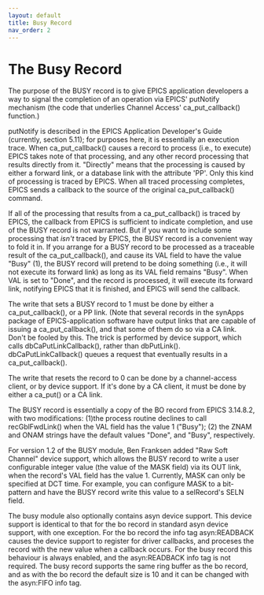 ```yaml
---
layout: default
title: Busy Record
nav_order: 2
---
```



The Busy Record
===============

The purpose of the BUSY record is to give EPICS application developers a way to signal the completion of an operation via EPICS' putNotify mechanism (the code that underlies Channel Access' ca\_put\_callback() function.)

putNotify is described in the EPICS Application Developer's Guide (currently, section 5.11); for purposes here, it is essentially an execution trace. When ca\_put\_callback() causes a record to process (i.e., to execute) EPICS takes note of that processing, and any other record processing that results directly from it. "Directly" means that the processing is caused by either a forward link, or a database link with the attribute 'PP'. Only this kind of processing is traced by EPICS. When all traced processing completes, EPICS sends a callback to the source of the original ca\_put\_callback() command.

If all of the processing that results from a ca\_put\_callback() is traced by EPICS, the callback from EPICS is sufficient to indicate completion, and use of the BUSY record is not warranted. But if you want to include some processing that _isn't_ traced by EPICS, the BUSY record is a convenient way to fold it in. If you arrange for a BUSY record to be processed as a traceable result of the ca\_put\_callback(), and cause its VAL field to have the value "Busy" (1), the BUSY record will pretend to be doing something (i.e., it will not execute its forward link) as long as its VAL field remains "Busy". When VAL is set to "Done", and the record is processed, it will execute its forward link, notifying EPICS that it is finished, and EPICS will send the callback.

The write that sets a BUSY record to 1 must be done by either a ca\_put\_callback(), or a PP link. (Note that several records in the synApps package of EPICS-application software have output links that are capable of issuing a ca\_put\_callback(), and that some of them do so via a CA link. Don't be fooled by this. The trick is performed by device support, which calls dbCaPutLinkCallback(), rather than dbPutLink(). dbCaPutLinkCallback() queues a request that eventually results in a ca\_put\_callback().

The write that resets the record to 0 can be done by a channel-access client, or by device support. If it's done by a CA client, it must be done by either a ca\_put() or a CA link.

The BUSY record is essentially a copy of the BO record from EPICS 3.14.8.2, with two modifications: (1)the process routine declines to call recGblFwdLink() when the VAL field has the value 1 ("Busy"); (2) the ZNAM and ONAM strings have the default values "Done", and "Busy", respectively.

For version 1.2 of the BUSY module, Ben Franksen added "Raw Soft Channel" device support, which allows the BUSY record to write a user configurable integer value (the value of the MASK field) via its OUT link, when the record's VAL field has the value 1. Currently, MASK can only be specified at DCT time. For example, you can configure MASK to a bit-pattern and have the BUSY record write this value to a selRecord's SELN field.

The busy module also optionally contains asyn device support. This device support is identical to that for the bo record in standard asyn device support, with one exception. For the bo record the info tag asyn:READBACK causes the device support to register for driver callbacks, and proceses the record with the new value when a callback occurs. For the busy record this behaviour is always enabled, and the asyn:READBACK info tag is not required. The busy record supports the same ring buffer as the bo record, and as with the bo record the default size is 10 and it can be changed with the asyn:FIFO info tag.
